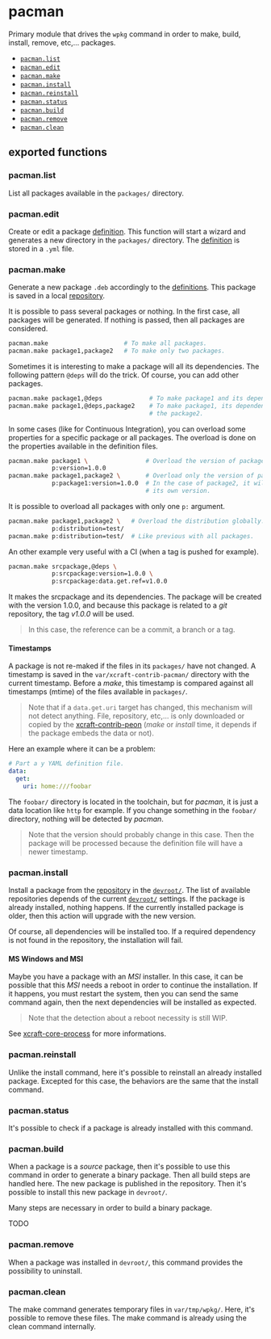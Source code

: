 # pacman

Primary module that drives the `wpkg` command in order to make, build, install,
remove, etc,... packages.

- [`pacman.list`](#pacman.list)
- [`pacman.edit`](#pacman.edit)
- [`pacman.make`](#pacman.make)
- [`pacman.install`](#pacman.install)
- [`pacman.reinstall`](#pacman.reinstall)
- [`pacman.status`](#pacman.status)
- [`pacman.build`](#pacman.build)
- [`pacman.remove`](#pacman.remove)
- [`pacman.clean`](#pacman.clean)

## exported functions

### pacman.list

List all packages available in the `packages/` directory.

### pacman.edit

Create or edit a package [definition][2]. This function will start a wizard and
generates a new directory in the `packages/` directory. The [definition][2] is
stored in a `.yml` file.

### pacman.make

Generate a new package `.deb` accordingly to the [definitions][2]. This package
is saved in a local [repository][3].

It is possible to pass several packages or nothing. In the first case, all
packages will be generated. If nothing is passed, then all packages are
considered.

```sh
pacman.make                     # To make all packages.
pacman.make package1,package2   # To make only two packages.
```

Sometimes it is interesting to make a package will all its dependencies. The
following pattern `@deps` will do the trick. Of course, you can add other
packages.

```sh
pacman.make package1,@deps             # To make package1 and its dependencies.
pacman.make package1,@deps,package2    # To make package1, its dependencies and
                                       # the package2.
```

In some cases (like for Continuous Integration), you can overload some
properties for a specific package or all packages. The overload is done on
the properties available in the definition files.

```sh
pacman.make package1 \                # Overload the version of package1.
            p:version=1.0.0
pacman.make package1,package2 \       # Overload only the version of package1.
            p:package1:version=1.0.0  # In the case of package2, it will use
                                      # its own version.
```

It is possible to overload all packages with only one `p:` argument.

```sh
pacman.make package1,package2 \   # Overload the distribution globally.
            p:distribution=test/
pacman.make p:distribution=test/  # Like previous with all packages.
```

An other example very useful with a CI (when a tag is pushed for example).

```sh
pacman.make srcpackage,@deps \
            p:srcpackage:version=1.0.0 \
            p:srcpackage:data.get.ref=v1.0.0
```

It makes the srcpackage and its dependencies. The package will be created with
the version 1.0.0, and because this package is related to a *git* repository,
the tag *v1.0.0* will be used.

> In this case, the reference can be a commit, a branch or a tag.

#### Timestamps

A package is not re-maked if the files in its `packages/` have not changed.
A timestamp is saved in the `var/xcraft-contrib-pacman/` directory with the
current timestamp. Before a *make*, this timestamp is compared against all
timestamps (mtime) of the files available in `packages/`.

> Note that if a `data.get.uri` target has changed, this mechanism will not
> detect anything. File, repository, etc,... is only downloaded or copied
> by the [xcraft-contrib-peon][4] (*make* or *install* time, it depends if the
> package embeds the data or not).

Here an example where it can be a problem:

```yaml
# Part a y YAML definition file.
data:
  get:
    uri: home:///foobar
```

The `foobar/` directory is located in the toolchain, but for *pacman*, it is
just a data location like `http` for example. If you change something in the
`foobar/` directory, nothing will be detected by *pacman*.

> Note that the version should probably change in this case. Then the package
> will be processed because the definition file will have a newer timestamp.

### pacman.install

Install a package from the [repository][3] in the [`devroot/`][1]. The list of
available repositories depends of the current [`devroot/`][1] settings. If the
package is already installed, nothing happens. If the currently installed
package is older, then this action will upgrade with the new version.

Of course, all dependencies will be installed too. If a required dependency
is not found in the repository, the installation will fail.

#### MS Windows and MSI

Maybe you have a package with an *MSI* installer. In this case, it can be
possible that this *MSI* needs a reboot in order to continue the
installation. If it happens, you must restart the system, then you can send
the same command again, then the next dependencies will be installed as
expected.

> Note that the detection about a reboot necessity is still WIP.

See [xcraft-core-process][5] for more informations.

### pacman.reinstall

Unlike the install command, here it's possible to reinstall an already
installed package. Excepted for this case, the behaviors are the same that
the install command.

### pacman.status

It's possible to check if a package is already installed with this command.

### pacman.build

When a package is a *source* package, then it's possible to use this
command in order to generate a binary package. Then all build steps are
handled here. The new package is published in the repository. Then it's
possible to install this new package in `devroot/`.

Many steps are necessary in order to build a binary package.

TODO

### pacman.remove

When a package was installed in `devroot/`, this command provides the
possibility to uninstall.

### pacman.clean

The make command generates temporary files in `var/tmp/wpkg/`. Here, it's
possible to remove these files. The make command is already using the clean
command internally.


[1]: xcraft-contrib-pacman.devroot.md
[2]: xcraft-contrib-pacman.definition.md
[3]: xcraft-contrib-pacman.repository.md
[4]: xcraft-contrib-peon.md
[5]: xcraft-core-process.md
